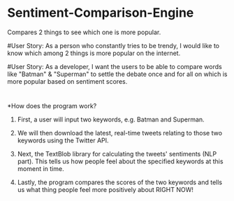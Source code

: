 # Sentiment-Comparison-Engine
Compares 2 things to see which one is more popular.

#User Story: As a person who constantly tries to be trendy, I would like to know which among 2 things is more popular on the internet.

#User Story: As a developer, I want the users to be able to compare words like "Batman" & "Superman" to settle the debate once and for all on which is more popular based on sentiment scores.

#

*How does the program work?

1. First, a user will input two keywords, e.g. Batman and Superman.

2. We will then download the latest, real-time tweets relating to those two keywords using the Twitter API.  

3. Next, the TextBlob library for calculating the tweets'
 sentiments (NLP part). This tells us how people feel about the specified keywords at this moment in time. 

4. Lastly,  the program compares the scores of the two keywords and tells us what thing people feel more positively about RIGHT NOW!
